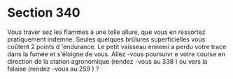 # Section 340

Vous traver sez les flammes à une telle allure, que vous en
ressortez pratiquement indemne. Seules quelques brûlures
superficielles vous coûtent 2 points d 'endurance.  Le petit
vaisseau ennemi a perdu votre trace dans la fumée et s'éloigne de
vous. Allez -vous poursuivr e votre course en direction de la
station agronomique (rendez -vous au 338 ) ou vers la falaise
(rendez -vous au 259 ) ?